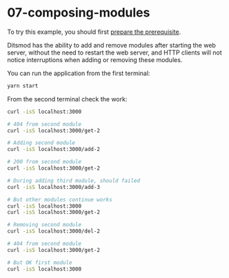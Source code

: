 # 07-composing-modules

To try this example, you should first [prepare the prerequisite][1].

Ditsmod has the ability to add and remove modules after starting the web server, without the need to restart the web server, and HTTP clients will not notice interruptions when adding or removing these modules.

You can run the application from the first terminal:

```bash
yarn start
```

From the second terminal check the work:

```bash
curl -isS localhost:3000

# 404 from second module
curl -isS localhost:3000/get-2

# Adding second module
curl -isS localhost:3000/add-2

# 200 from second module
curl -isS localhost:3000/get-2

# During adding third module, should failed
curl -isS localhost:3000/add-3

# But other modules continue works
curl -isS localhost:3000
curl -isS localhost:3000/get-2

# Removing second module
curl -isS localhost:3000/del-2

# 404 from second module
curl -isS localhost:3000/get-2

# But OK first module
curl -isS localhost:3000
```


[1]: /examples/prerequisite
